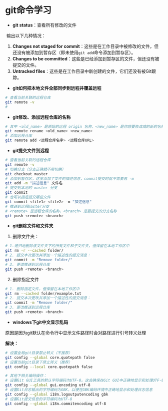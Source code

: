 # git命令学习

- **git status**：查看所有修改的文件

​	输出以下几种情况：

1. **Changes not staged for commit**：这些是在工作目录中被修改的文件，但还没有被添加到暂存区（即未使用`git add`命令添加到暂存区）。
2. **Changes to be committed**：这些是已经添加到暂存区的文件，但还没有被提交的文件。
3. **Untracked files**：这些是在工作目录中新创建的文件，它们还没有被Git跟踪。



- **git如何把本地文件全部同步到远程并覆盖远程**

```bash
# 查看当前关联的远程仓库
git remote -v
# 
```

- **git修改、添加远程仓库的名称**

```bash
# 其中 <old_name> 是原始的远程 origin 名称，<new_name> 是你想要修改成的新的名称
git remote rename <old_name> <new_name>
# 添加远程仓库
git remote add <远程仓库名字> <远程仓库URL>
```

- **git提交文件到远程**

```bash
# 查看当前关联的远程仓库
git remote -v
# 切换分支（分支正确就不用切换）
git checkout master
# 添加到暂存区，这里添加了文件的描述信息，commit提交时就不需要再 -m
git add -m "描述信息" 文件名
# 提交到本地的 master 分支
git commit
# 也可以指定提交哪些文件
git commit <file1> <file2> -m "描述信息"
# 推送到远程master分支
# <remote> 是远程仓库的名称，<branch> 是要提交的分支名称
git push <remote> <branch>
```

- **git删除文件和文件夹**

1. 删除文件夹：

```bash
# 1.递归地删除该文件夹下的所有文件和子文件夹，但保留在本地工作区中
git rm -r --cached folder/
# 2. 提交本次更改并添加一个描述性的提交消息：
git commit -m "Remove folder/"
# 3. 更改推送到远程仓库
git push <remote> <branch>
```

2. 删除指定文件

```bash
# 1. 删除指定文件，但保留在本地工作区中
git rm --cached folder/example.txt
# 2. 提交本次更改并添加一个描述性的提交消息：
git commit -m "Remove folder/"
# 3. 更改推送到远程仓库
git push <remote> <branch>
```



- **windows下git中文显示乱码**

原因是因为git默认在命令行中显示文件路径时会对路径进行引号转义处理

**解决：**

```bash
# 设置全局git目录禁止转义（不推荐）
git config --global core.quotepath false
# 设置当前git目录下禁止转义（推荐）
git config --local core.quotepath false

# 其他下相关编码操作：
# 设置Git GUI工具的默认字符编码为UTF-8。这会确保在Git GUI中正确地显示和处理UTF-8编码的字符
git config --global gui.encoding utf-8
# 设置Git日志输出的字符编码为GBK，以便在GBK编码环境中正确地显示和处理日志信息
git config --global i18n.logoutputencoding gbk
# 设置Git提交信息的字符编码为UTF-8
git config --global i18n.commitencoding utf-8
```



































